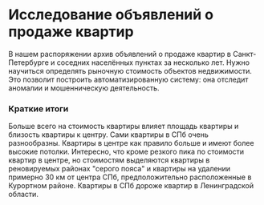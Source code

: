# Исследование объявлений о продаже квартир

В нашем распоряжении архив объявлений о продаже квартир в Санкт-Петербурге и соседних населённых пунктах за несколько лет. Нужно научиться определять рыночную стоимость объектов недвижимости. Это позволит построить автоматизированную систему: она отследит аномалии и мошенническую деятельность.

### Краткие итоги

Больше всего на стоимость квартиры влияет площадь квартиры и близость квартиры к центру. Сами квартиры в СПб очень разнообразны. Квартиры в центре как правило больше и имеют более высокие потолки. Интересно, что кроме резкого пика по стоимости квартир в центре, но стоимостям выделяются квартиры в реновируемых районах "серого пояса" и квартиры на удалении примерно 30 км от центра СПб, предположительно расположенные в Курортном районе. Квартиры в СПб дороже квартир в Ленинградской области.

